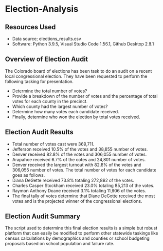 # Election-Analysis

## Resources Used
-	Data source; elections_results.csv
-	Software: Python 3.9.5, Visual Studio Code 1.56.1, Github Desktop 2.8.1
## Overview of Election Audit
The Colorado board of elections has been task to do an audit on a recent local congressional election. They have been requested to perform the following tasking for presentation.
-	Determine the total number of votes?
-	Provide a breakdown of the number of votes and the percentage of total votes for each county in the precinct.
-	Which county had the largest number of votes?
-	Determine how many votes each candidate received.
-	Finally, determine who won the election by total votes received.
## Election Audit Results 

-	Total number of votes cast were 369,711.
-	Jefferson received 10.5% of the votes and 38,855 number of votes.
-	Denver received 82.8% of the votes and 306,055 number of votes.
-	Arapahoe received 6.7% of the cotes and 24,801 number of votes.
-	Denver received the largest turnout with 82.8% of the votes and 306,055 number of votes.
The total number of votes for each candidate goes as follows.
-	Diana DeGette received 73.8% totaling 272,892 of the votes.
-	Charles Casper Stockham received 23.0% totaling 85,213 of the votes.
-	Raymon Anthony Doane received 3.1% totaling 11,606 of the votes.
-	The final tally of votes determine that Diane DeGotte received the most votes and is the projected winner of the congressional elections.

## Election Audit Summary
The script used to determine this final election results is a simple but robust platform that can easily be modified to perform other statewide taskings like census calculations by demographics and counties or school budgeting proposals based on school population and failure rate.     
